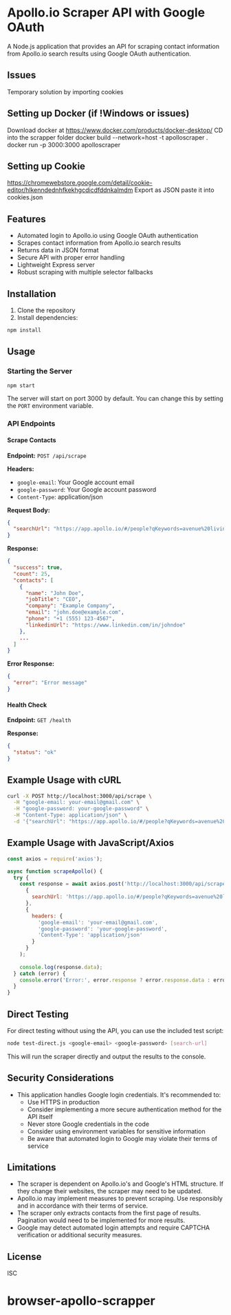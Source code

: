 # Apollo.io Scraper API with Google OAuth

A Node.js application that provides an API for scraping contact information from Apollo.io search results using Google OAuth authentication.

## Issues
  Temporary solution by importing cookies

  
## Setting up Docker (if !Windows or issues)
  Download docker at https://www.docker.com/products/docker-desktop/
  CD into the scrapper folder
  docker build --network=host -t apolloscraper .
  docker run -p 3000:3000 apolloscraper


## Setting up Cookie
https://chromewebstore.google.com/detail/cookie-editor/hlkenndednhfkekhgcdicdfddnkalmdm 
Export as JSON
paste it into cookies.json

## Features

- Automated login to Apollo.io using Google OAuth authentication
- Scrapes contact information from Apollo.io search results
- Returns data in JSON format
- Secure API with proper error handling
- Lightweight Express server
- Robust scraping with multiple selector fallbacks

## Installation

1. Clone the repository
2. Install dependencies:

```bash
npm install
```

## Usage

### Starting the Server

```bash
npm start
```

The server will start on port 3000 by default. You can change this by setting the `PORT` environment variable.

### API Endpoints

#### Scrape Contacts

**Endpoint:** `POST /api/scrape`

**Headers:**
- `google-email`: Your Google account email
- `google-password`: Your Google account password
- `Content-Type`: application/json

**Request Body:**
```json
{
  "searchUrl": "https://app.apollo.io/#/people?qKeywords=avenue%20living&personTitles[]=ceo&sortAscending=false&sortByField=%5Bnone%5D&page=1"
}
```

**Response:**
```json
{
  "success": true,
  "count": 25,
  "contacts": [
    {
      "name": "John Doe",
      "jobTitle": "CEO",
      "company": "Example Company",
      "email": "john.doe@example.com",
      "phone": "+1 (555) 123-4567",
      "linkedinUrl": "https://www.linkedin.com/in/johndoe"
    },
    ...
  ]
}
```

**Error Response:**
```json
{
  "error": "Error message"
}
```

#### Health Check

**Endpoint:** `GET /health`

**Response:**
```json
{
  "status": "ok"
}
```

## Example Usage with cURL

```bash
curl -X POST http://localhost:3000/api/scrape \
  -H "google-email: your-email@gmail.com" \
  -H "google-password: your-google-password" \
  -H "Content-Type: application/json" \
  -d '{"searchUrl": "https://app.apollo.io/#/people?qKeywords=avenue%20living&personTitles[]=ceo&sortAscending=false&sortByField=%5Bnone%5D&page=1"}'
```

## Example Usage with JavaScript/Axios

```javascript
const axios = require('axios');

async function scrapeApollo() {
  try {
    const response = await axios.post('http://localhost:3000/api/scrape', 
      { 
        searchUrl: 'https://app.apollo.io/#/people?qKeywords=avenue%20living&personTitles[]=ceo&sortAscending=false&sortByField=%5Bnone%5D&page=1' 
      },
      { 
        headers: {
          'google-email': 'your-email@gmail.com',
          'google-password': 'your-google-password',
          'Content-Type': 'application/json'
        }
      }
    );
    
    console.log(response.data);
  } catch (error) {
    console.error('Error:', error.response ? error.response.data : error.message);
  }
}
```

## Direct Testing

For direct testing without using the API, you can use the included test script:

```bash
node test-direct.js <google-email> <google-password> [search-url]
```

This will run the scraper directly and output the results to the console.

## Security Considerations

- This application handles Google login credentials. It's recommended to:
  - Use HTTPS in production
  - Consider implementing a more secure authentication method for the API itself
  - Never store Google credentials in the code
  - Consider using environment variables for sensitive information
  - Be aware that automated login to Google may violate their terms of service

## Limitations

- The scraper is dependent on Apollo.io's and Google's HTML structure. If they change their websites, the scraper may need to be updated.
- Apollo.io may implement measures to prevent scraping. Use responsibly and in accordance with their terms of service.
- The scraper only extracts contacts from the first page of results. Pagination would need to be implemented for more results.
- Google may detect automated login attempts and require CAPTCHA verification or additional security measures.

## License

ISC
# browser-apollo-scrapper
